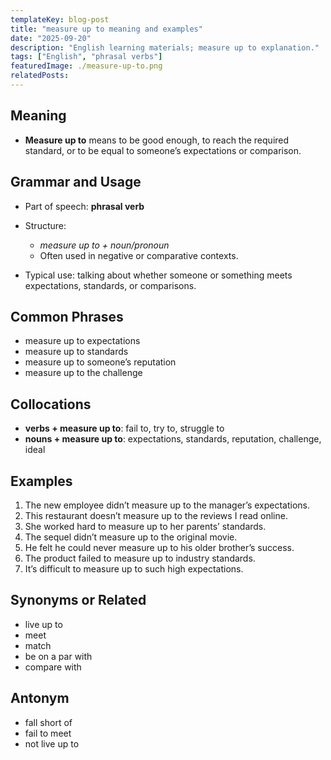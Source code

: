 ```yaml
---
templateKey: blog-post
title: "measure up to meaning and examples"
date: "2025-09-20"
description: "English learning materials; measure up to explanation."
tags: ["English", "phrasal verbs"]
featuredImage: ./measure-up-to.png
relatedPosts:
---
```


## Meaning

- **Measure up to** means to be good enough, to reach the required standard, or to be equal to someone’s expectations or comparison.

## Grammar and Usage

- Part of speech: **phrasal verb**
- Structure:

  - _measure up to + noun/pronoun_
  - Often used in negative or comparative contexts.

- Typical use: talking about whether someone or something meets expectations, standards, or comparisons.

## Common Phrases

- measure up to expectations
- measure up to standards
- measure up to someone’s reputation
- measure up to the challenge

## Collocations

- **verbs + measure up to**: fail to, try to, struggle to
- **nouns + measure up to**: expectations, standards, reputation, challenge, ideal

## Examples

1. The new employee didn’t measure up to the manager’s expectations.
2. This restaurant doesn’t measure up to the reviews I read online.
3. She worked hard to measure up to her parents’ standards.
4. The sequel didn’t measure up to the original movie.
5. He felt he could never measure up to his older brother’s success.
6. The product failed to measure up to industry standards.
7. It’s difficult to measure up to such high expectations.

## Synonyms or Related

- live up to
- meet
- match
- be on a par with
- compare with

## Antonym

- fall short of
- fail to meet
- not live up to

